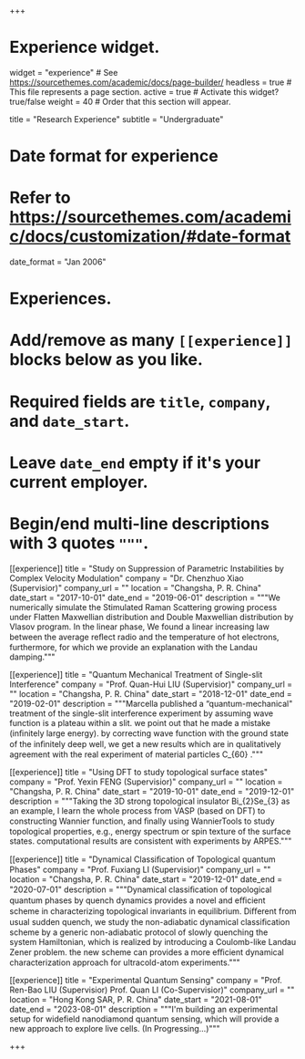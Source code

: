 +++
# Experience widget.
widget = "experience"  # See https://sourcethemes.com/academic/docs/page-builder/
headless = true  # This file represents a page section.
active = true  # Activate this widget? true/false
weight = 40  # Order that this section will appear.

title = "Research Experience"
subtitle = "Undergraduate"

# Date format for experience
#   Refer to https://sourcethemes.com/academic/docs/customization/#date-format
date_format = "Jan 2006"

# Experiences.
#   Add/remove as many `[[experience]]` blocks below as you like.
#   Required fields are `title`, `company`, and `date_start`.
#   Leave `date_end` empty if it's your current employer.
#   Begin/end multi-line descriptions with 3 quotes `"""`.
[[experience]]
  title = "Study on Suppression of Parametric Instabilities by Complex Velocity Modulation"
  company = "Dr. Chenzhuo Xiao (Supervisior)"
  company_url = ""
  location = "Changsha, P. R. China"
  date_start = "2017-10-01"
  date_end = "2019-06-01"
  description = """We numerically simulate the Stimulated Raman Scattering growing process under Flatten Maxwellian distribution and Double Maxwellian distribution by Vlasov program. In the linear phase, We found a linear increasing law between the average reﬂect radio and the temperature of hot electrons, furthermore, for which we provide an explanation with the Landau damping."""

[[experience]]
  title = "Quantum Mechanical Treatment of Single-slit Interference"
  company = "Prof. Quan-Hui LIU (Supervisior)"
  company_url = ""
  location = "Changsha, P. R. China"
  date_start = "2018-12-01"
  date_end = "2019-02-01"
  description = """Marcella published a “quantum-mechanical" treatment of the single-slit interference experiment by assuming wave function is a plateau within a slit. we point out that he made a mistake (inﬁnitely large energy). by correcting wave function with the ground state of the inﬁnitely deep well, we get a new results which are in qualitatively agreement with the real experiment of material particles C_{60} ."""
  
[[experience]]
  title = "Using DFT to study topological surface states"
  company = "Prof. Yexin FENG (Supervisior)"
  company_url = ""
  location = "Changsha, P. R. China"
  date_start = "2019-10-01"
  date_end = "2019-12-01"
  description = """Taking the 3D strong topological insulator Bi_{2}Se_{3} as an example, I learn the whole process from VASP (based on DFT) to constructing Wannier function, and ﬁnally using WannierTools to study topological properties, e.g., energy spectrum or spin texture of the surface states. computational results are consistent with experiments by ARPES."""
  
[[experience]]
  title = "Dynamical Classiﬁcation of Topological quantum Phases"
  company = "Prof. Fuxiang LI (Supervisior)"
  company_url = ""
  location = "Changsha, P. R. China"
  date_start = "2019-12-01"
  date_end = "2020-07-01"
  description = """Dynamical classiﬁcation of topological quantum phases by quench dynamics provides a novel and eﬃcient scheme in characterizing topological invariants in equilibrium. Diﬀerent from usual sudden quench, we study the non-adiabatic dynamical classiﬁcation scheme by a generic non-adiabatic protocol of slowly quenching the system Hamiltonian, which is realized by introducing a Coulomb-like Landau Zener problem. the new scheme can provides a more eﬃcient dynamical characterization approach for ultracold-atom experiments."""
  
  [[experience]]
  title = "Experimental Quantum Sensing"
  company = "Prof. Ren-Bao LIU (Supervisior) Prof. Quan LI (Co-Supervisior)"
  company_url = ""
  location = "Hong Kong SAR, P. R. China"
  date_start = "2021-08-01"
  date_end = "2023-08-01"
  description = """I'm building an experimental setup for widefield nanodiamond quantum sensing, which will provide a new approach to explore live cells. (In Progressing...)"""

+++
